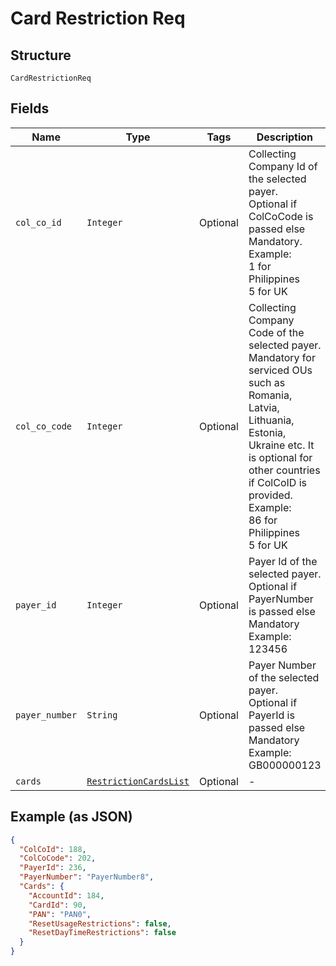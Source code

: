 
# Card Restriction Req

## Structure

`CardRestrictionReq`

## Fields

| Name | Type | Tags | Description |
|  --- | --- | --- | --- |
| `col_co_id` | `Integer` | Optional | Collecting Company Id of the selected payer.<br>Optional if ColCoCode is passed else Mandatory.<br>Example:<br>1 for Philippines<br>5 for UK |
| `col_co_code` | `Integer` | Optional | Collecting Company Code of the selected payer.<br>Mandatory for serviced OUs such as Romania, Latvia, Lithuania, Estonia, Ukraine etc. It is optional for other countries if ColCoID is provided.<br>Example:<br>86 for Philippines<br>5 for UK |
| `payer_id` | `Integer` | Optional | Payer Id of the selected payer.<br>Optional if PayerNumber is passed else Mandatory<br>Example: 123456 |
| `payer_number` | `String` | Optional | Payer Number of the selected payer.<br>Optional if PayerId is passed else Mandatory<br>Example: GB000000123 |
| `cards` | [`RestrictionCardsList`](../../doc/models/restriction-cards-list.md) | Optional | - |

## Example (as JSON)

```json
{
  "ColCoId": 188,
  "ColCoCode": 202,
  "PayerId": 236,
  "PayerNumber": "PayerNumber8",
  "Cards": {
    "AccountId": 184,
    "CardId": 90,
    "PAN": "PAN0",
    "ResetUsageRestrictions": false,
    "ResetDayTimeRestrictions": false
  }
}
```

